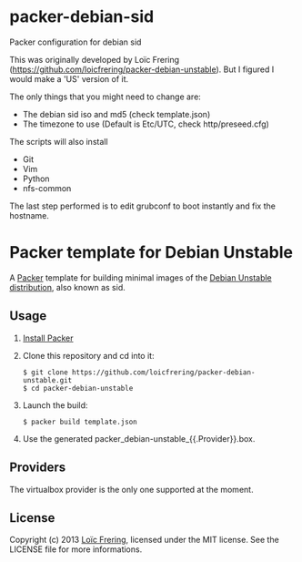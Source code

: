 # packer-debian-sid
Packer configuration for debian sid

This was originally developed by Loïc Frering (https://github.com/loicfrering/packer-debian-unstable). But I figured I would make a 'US' version of it.

The only things that you might need to change are:

 * The debian sid iso and md5 (check template.json)
 * The timezone to use (Default is Etc/UTC, check http/preseed.cfg)

The scripts will also install
 * Git
 * Vim
 * Python
 * nfs-common

The last step performed is to edit grubconf to boot instantly and fix the hostname.

Packer template for Debian Unstable
===================================

A [Packer](http://www.packer.io/) template for building minimal images of the
[Debian Unstable distribution](https://wiki.debian.org/DebianUnstable), also
known as sid.

Usage
-----

1. [Install Packer](http://www.packer.io/intro/getting-started/setup.html)
2. Clone this repository and cd into it:

    ```
    $ git clone https://github.com/loicfrering/packer-debian-unstable.git
    $ cd packer-debian-unstable
    ```

3. Launch the build:

    ```
    $ packer build template.json
    ```

4. Use the generated packer\_debian-unstable\_{{.Provider}}.box.

Providers
---------

The virtualbox provider is the only one supported at the moment.

License
-------

Copyright (c) 2013 [Loïc Frering](https://github.com/loicfrering), licensed
under the MIT license. See the LICENSE file for more informations.

